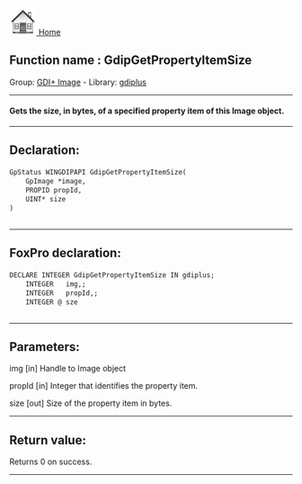 [<img src="../../images/home.png"> Home ](https://github.com/VFPX/Win32API)  

## Function name : GdipGetPropertyItemSize
Group: [GDI+ Image](../../functions_group.md#GDIplus_Image)  -  Library: [gdiplus](../../../libraries.md#gdiplus)  
***  


#### Gets the size, in bytes, of a specified property item of this Image object.
***  


## Declaration:
```foxpro  
GpStatus WINGDIPAPI GdipGetPropertyItemSize(
	GpImage *image,
	PROPID propId,
	UINT* size
)
  
```  
***  


## FoxPro declaration:
```foxpro  
DECLARE INTEGER GdipGetPropertyItemSize IN gdiplus;
	INTEGER   img,;
	INTEGER   propId,;
	INTEGER @ sze
  
```  
***  


## Parameters:
img
[in] Handle to Image object

propId
[in] Integer that identifies the property item.

size
[out] Size of the property item in bytes.  
***  


## Return value:
Returns 0 on success.  
***  

